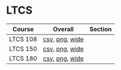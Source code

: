 # LTCS

| Course | Overall | Section |
| ------ | ------- | ------- |
| LTCS 108 | [csv](https://github.com/UCSD-Historical-Enrollment-Data/2023Winter/blob/main/overall/LTCS%20108.csv), [png](https://raw.githubusercontent.com/UCSD-Historical-Enrollment-Data/2023Winter/main/plot_overall/LTCS%20108.png), [wide](https://raw.githubusercontent.com/UCSD-Historical-Enrollment-Data/2023Winter/main/plot_overall_wide/LTCS%20108.png) |  |
| LTCS 150 | [csv](https://github.com/UCSD-Historical-Enrollment-Data/2023Winter/blob/main/overall/LTCS%20150.csv), [png](https://raw.githubusercontent.com/UCSD-Historical-Enrollment-Data/2023Winter/main/plot_overall/LTCS%20150.png), [wide](https://raw.githubusercontent.com/UCSD-Historical-Enrollment-Data/2023Winter/main/plot_overall_wide/LTCS%20150.png) |  |
| LTCS 180 | [csv](https://github.com/UCSD-Historical-Enrollment-Data/2023Winter/blob/main/overall/LTCS%20180.csv), [png](https://raw.githubusercontent.com/UCSD-Historical-Enrollment-Data/2023Winter/main/plot_overall/LTCS%20180.png), [wide](https://raw.githubusercontent.com/UCSD-Historical-Enrollment-Data/2023Winter/main/plot_overall_wide/LTCS%20180.png) |  |
